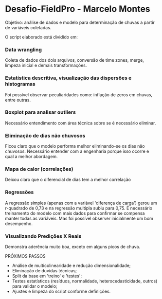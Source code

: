 # Desafio-FieldPro - Marcelo Montes

Objetivo: análise de dados e modelo para determinação de chuvas a partir de variáveis coletadas.

O script elaborado está dividido em:

### Data wrangling
Coleta de dados dos dois arquivos, conversão de time zones, merge, limpeza inicial e demais transformações.

### Estatística descritiva, visualização das dispersões e histogramas
Foi possível observar peculiaridades como: inflação de zeros em chuvas, entre outras.
  
### Boxplot para analisar outliers
Necessário entendimento com área técnica sobre se é necessário eliminar.

### Eliminação de dias não chuvosos 
Ficou claro que o modelo performa melhor eliminando-se os dias não chuvosos. Necessário entender com a engenharia porque isso ocorre e qual a melhor abordagem.

### Mapa de calor (correlações)
Deixou claro que o diferencial de dias tem a melhor correlação

### Regressões
A regressão simples (apenas com a variável 'diferença de carga') gerou um r-quadrado de 0,73 e na regressão multipla subiu para 0,75.
É necessário treinamento do modelo com mais dados para confirmar se compensa manter todas as variáveis. Mas foi possível observer inicialmente um bom desempenho.

### Visualizando Predições X Reais
Demonstra aderência muito boa, exceto em alguns picos de chuva.

PRÓXIMOS PASSOS
- Análise de multicolinearidade e redução dimensionalidade;
- Eliminação de duvidas técnicas;
- Split da base em 'treino' e 'testes';
- Testes estatísticos (resíduos, normalidade, heterocedasticidade, outros) para validar o modelo;
- Ajustes e limpeza do script conforme definições.



